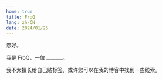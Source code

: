 ```yaml
---
home: true
title: FroQ
lang: zh-CN
date: 2024/01/25
---
```


<!-- <div :id="$frontmatter.title">

[[toc]]

</div> -->


您好。

我是 FroQ，一位 _______。

我不太擅长给自己贴标签，或许您可以在我的<span class="highlight">博客</span>中找到一些线索。
